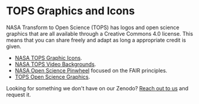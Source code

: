 # TOPS Graphics and Icons

NASA Transform to Open Science (TOPS) has logos and open science graphics that are all available through a Creative Commons 4.0 license. This means that you can share freely and adapt as long a appropriate credit is given.  

* [NASA TOPS Graphic Icons](https://doi.org/10.5281/zenodo.6565103). 
* [NASA TOPS Video Backgrounds](https://doi.org/10.5281/zenodo.6565075). 
* [NASA Open Science Pinwheel](https://doi.org/10.5281/zenodo.6565079) focused on the FAIR principles. 
* [TOPS Open Science Graphics](https://doi.org/10.5281/zenodo.6565030). 

Looking for something we don't have on our Zenodo? [Reach out to us](https://docs.google.com/forms/d/1XcjQU9vYyXAMmJFdB6H021PFypGYWbNKvNR_em5q2UY/edit) and request it.
